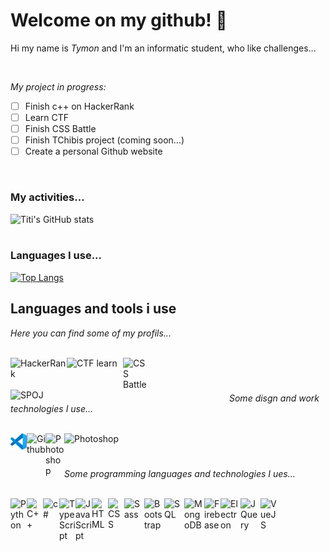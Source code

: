 # Welcome on my github! 👋

Hi my name is *Tymon* and I'm an informatic student, who like challenges...

<br>

*My project in progress:* 

- [ ] Finish c++ on HackerRank
- [ ] Learn CTF 
- [ ] Finish CSS Battle
- [ ] Finish TChibis project (coming soon...)
- [ ] Create a personal Github website
<br>

### My activities...

![Titi's GitHub stats](https://github-readme-stats.vercel.app/api?username=jasiukiewicztymon&theme=onedark&show_icons=true) <br><br>

### Languages I use...

[![Top Langs](https://github-readme-stats.vercel.app/api/top-langs/?username=jasiukiewicztymon&layout=compact&theme=onedark)](https://github.com/jasiukiewicztymon/github-readme-stats)

## Languages and tools i use
<i>Here you can find some of my profils...</i>
<br><br>

<a href="https://www.hackerrank.com/titicode2115"><img align="left" alt="HackerRank" width="90px" src="https://cdn-images-1.medium.com/max/2600/1*UGT1Rh9xLww3JeIDR1F0RQ.png" style="max-width: 100%;"></a>
<a href="https://ctflearn.com/user/Titi2115"><img align="left" alt="CTF learn" width="90px" src="https://deskel.github.io/assets/images/ctflearn/logo.png" style="max-width: 100%;"></a>
<a href="https://cssbattle.dev/player/xbLNhR3SkuPe01F2pf3nzODj2Hu1"><img align="left" alt="CSS Battle" width="40px" src="https://pbs.twimg.com/profile_images/1114446136302084096/BIu19jPP_400x400.png" style="max-width: 100%;"></a>
<a href="https://www.spoj.com/users/titi_2115/"><img align="left" alt="SPOJ" width="350px" src="https://stx1.spoj.com/gfx/2015e.png" style="max-width: 100%;"></a><br>

# 
<i>Some disgn and work technologies I use...</i>
<br><br>

<img align="left" alt="Visual Studio Code" width="26px" src="https://raw.githubusercontent.com/github/explore/80688e429a7d4ef2fca1e82350fe8e3517d3494d/topics/visual-studio-code/visual-studio-code.png" style="max-width: 100%;">
<img align="left" alt="Github" width="30px" src="https://upload.wikimedia.org/wikipedia/commons/9/91/Octicons-mark-github.svg" style="max-width: 100%;">
<img align="left" alt="Photoshop" width="30px" src="https://upload.wikimedia.org/wikipedia/commons/thumb/a/af/Adobe_Photoshop_CC_icon.svg/1200px-Adobe_Photoshop_CC_icon.svg.png" style="max-width: 100%;">
<img align="left" alt="Photoshop" height="30px" src="https://upload.wikimedia.org/wikipedia/commons/thumb/f/fb/Adobe_Illustrator_CC_icon.svg/langfr-1024px-Adobe_Illustrator_CC_icon.svg.png" style="max-width: 100%;"><br>

# 
<i>Some programming languages and technologies I ues...</i>
<br><br>

<img align="left" alt="Python" width="26px" src="https://upload.wikimedia.org/wikipedia/commons/thumb/c/c3/Python-logo-notext.svg/1200px-Python-logo-notext.svg.png" style="max-width: 100%;">
<img align="left" alt="C++" width="26px" src="https://upload.wikimedia.org/wikipedia/commons/thumb/1/18/ISO_C%2B%2B_Logo.svg/1200px-ISO_C%2B%2B_Logo.svg.png" style="max-width: 100%;">
<img align="left" alt="c#" width="26px" src="https://seeklogo.com/images/C/c-sharp-c-logo-02F17714BA-seeklogo.com.png" style="max-width: 100%;">
<img align="left" alt="TypeScript" width="26px" src="https://upload.wikimedia.org/wikipedia/commons/thumb/4/4c/Typescript_logo_2020.svg/1200px-Typescript_logo_2020.svg.png" style="max-width: 100%;">
<img align="left" alt="JavaScript" width="26px" src="https://upload.wikimedia.org/wikipedia/commons/thumb/9/99/Unofficial_JavaScript_logo_2.svg/2048px-Unofficial_JavaScript_logo_2.svg.png" style="max-width: 100%;">
<img align="left" alt="HTML" width="26px" src="https://cdn-icons-png.flaticon.com/512/732/732212.png" style="max-width: 100%;">
<img align="left" alt="CSS" width="26px" src="https://upload.wikimedia.org/wikipedia/commons/thumb/6/62/CSS3_logo.svg/240px-CSS3_logo.svg.png" style="max-width: 100%;">
<img align="left" alt="Sass" width="32px" src="https://upload.wikimedia.org/wikipedia/commons/thumb/9/96/Sass_Logo_Color.svg/1280px-Sass_Logo_Color.svg.png" style="max-width: 100%;">
<img align="left" alt="Bootstrap" width="32px" src="https://cdn.worldvectorlogo.com/logos/bootstrap-5-1.svg" style="max-width: 100%;">
<img align="left" alt="SQL" width="32px" src="https://play-lh.googleusercontent.com/hvK9JjjMrQ-MSP98UVqmwpgojkc89P5tYvLUbvbnAqORVx3o7mUhk_NNdSD4S9_F8pw" style="max-width: 100%;">
<img align="left" alt="MongoDB" width="32px" src="https://infinapps.com/wp-content/uploads/2018/10/mongodb-logo.png" style="max-width: 100%;">
<img align="left" alt="Firebase" width="26px" src="https://seeklogo.com/images/F/firebase-logo-402F407EE0-seeklogo.com.png" style="max-width: 100%;">
<img align="left" alt="Electron" width="32px" src="https://upload.wikimedia.org/wikipedia/commons/thumb/9/91/Electron_Software_Framework_Logo.svg/2048px-Electron_Software_Framework_Logo.svg.png" style="max-width: 100%;">
<img align="left" alt="JQuery" width="32px" src="https://ivazz.com/wp-content/uploads/2021/05/jquery-1.png" style="max-width: 100%;">
<img align="left" alt="VueJS" width="32px" src="https://upload.wikimedia.org/wikipedia/commons/thumb/9/95/Vue.js_Logo_2.svg/1200px-Vue.js_Logo_2.svg.png" style="max-width: 100%;">
